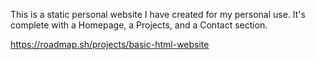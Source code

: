 This is a static personal website I have created for my personal use. It's complete with a Homepage,  a Projects, and a Contact section. 

https://roadmap.sh/projects/basic-html-website
